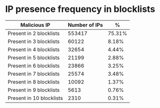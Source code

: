 # IP presence frequency in blocklists
| Malicious IP | Number of IPs | % |
|----|----|----|
| Present in 2 blocklists | 553417 | 75.31% |
| Present in 3 blocklists | 60122 | 8.18% |
| Present in 4 blocklists | 32654 | 4.44% |
| Present in 5 blocklists | 21199 | 2.88% |
| Present in 6 blocklists | 23866 | 3.25% |
| Present in 7 blocklists | 25574 | 3.48% |
| Present in 8 blocklists | 10092 | 1.37% |
| Present in 9 blocklists | 5613 | 0.76% |
| Present in 10 blocklists | 2310 | 0.31% |
